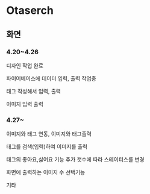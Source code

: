 <h1>Otaserch</h1>

<h2>화면</h2>

<h3>4.20~4.26</h3>
<p>디자인 작업 완료</p>

<p>파이어베이스에 데이터 입력, 출력 작업중</p>

<p> 태그 작성해서 입력, 출력 </p>

<p> 이미지 입력 출력 </p>


<h3>4.27~</h3>

<p> 이미지와 태그 연동, 이미지와 태그출력 </p>

<p> 태그를 검색(입력)하여 이미지를 출력 </p>

<p> 태그의 좋아요,싫어요 기능 추가 갯수에 따라 스테이터스를 변경 </p>

<p> 화면에 출력하는 이미지 수 선택기능 </p>

<p> 기타 </p>



